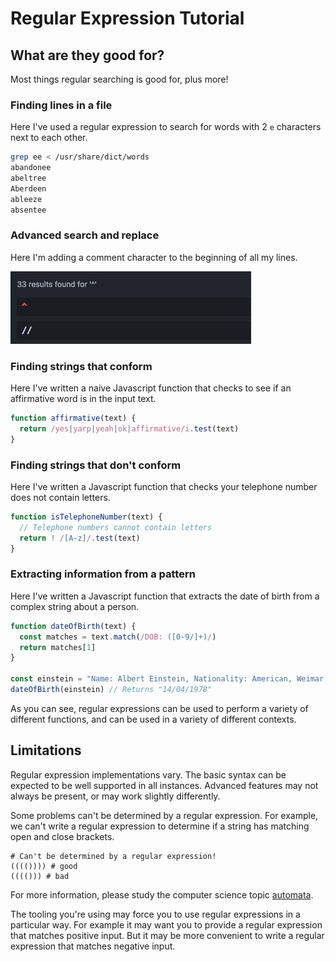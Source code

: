 # Regular Expression Tutorial

## What are they good for?

Most things regular searching is good for, plus more!

### Finding lines in a file

Here I've used a regular expression to search for words with 2 `e` characters
next to each other.

```bash
grep ee < /usr/share/dict/words
abandonee
abeltree
Aberdeen
ableeze
absentee
```

### Advanced search and replace

Here I'm adding a comment character to the beginning of all my lines.

![searching for: ^ Replacing with //](https://raw.githubusercontent.com/ccouzens/regex_tutorial/master/advanced%20replace%20add%20comments.png)

### Finding strings that conform

Here I've written a naive Javascript function that checks to see if an
affirmative word is in the input text.

```javascript
function affirmative(text) {
  return /yes|yarp|yeah|ok|affirmative/i.test(text)
}
```

### Finding strings that don't conform

Here I've written a Javascript function that checks your telephone number does
not contain letters.

```javascript
function isTelephoneNumber(text) {
  // Telephone numbers cannot contain letters
  return ! /[A-z]/.test(text)
}
```

### Extracting information from a pattern

Here I've written a Javascript function that extracts the date of birth from a
complex string about a person.

```javascript
function dateOfBirth(text) {
  const matches = text.match(/DOB: ([0-9/]+)/)
  return matches[1]
}

const einstein = "Name: Albert Einstein, Nationality: American, Weimar, Swiss, Prussian, DOB: 14/04/1978, Died: 14/03/1955"
dateOfBirth(einstein) // Returns "14/04/1978"
```

As you can see, regular expressions can be used to perform a variety of
different functions, and can be used in a variety of different contexts.

## Limitations

Regular expression implementations vary.
The basic syntax can be expected to be well supported in all instances.
Advanced features may not always be present, or may work slightly differently.

Some problems can't be determined by a regular expression.
For example, we can't write a regular expression to determine if a string has matching open and close brackets.

```
# Can't be determined by a regular expression!
(((()))) # good
(((())) # bad
```

For more information, please study the computer science topic [automata](https://en.wikipedia.org/wiki/Regular_language#Location_in_the_Chomsky_hierarchy).

The tooling you're using may force you to use regular expressions in a particular way.
For example it may want you to provide a regular expression that matches positive input.
But it may be more convenient to write a regular expression that matches negative input.
